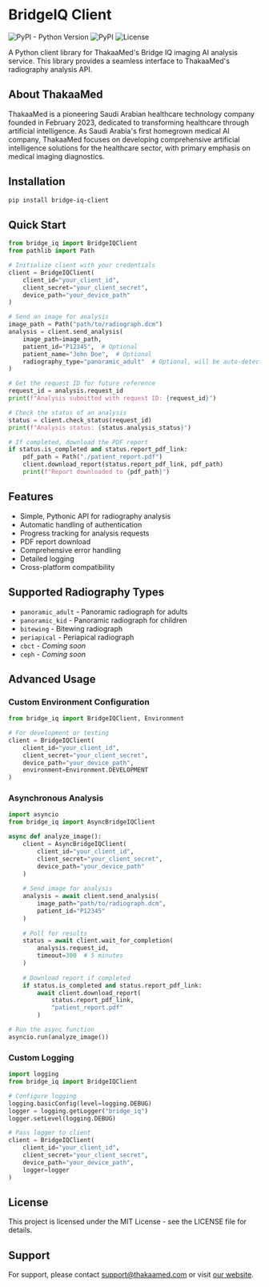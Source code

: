 # BridgeIQ Client

![PyPI - Python Version](https://img.shields.io/pypi/pyversions/bridge-iq-client)
![PyPI](https://img.shields.io/pypi/v/bridge-iq-client)
![License](https://img.shields.io/github/license/thakaamed/bridge-iq-client)

A Python client library for ThakaaMed's Bridge IQ imaging AI analysis service. This library provides a seamless interface to ThakaaMed's radiography analysis API.

## About ThakaaMed

ThakaaMed is a pioneering Saudi Arabian healthcare technology company founded in February 2023, dedicated to transforming healthcare through artificial intelligence. As Saudi Arabia's first homegrown medical AI company, ThakaaMed focuses on developing comprehensive artificial intelligence solutions for the healthcare sector, with primary emphasis on medical imaging diagnostics.

## Installation

```bash
pip install bridge-iq-client
```

## Quick Start

```python
from bridge_iq import BridgeIQClient
from pathlib import Path

# Initialize client with your credentials
client = BridgeIQClient(
    client_id="your_client_id",
    client_secret="your_client_secret",
    device_path="your_device_path"
)

# Send an image for analysis
image_path = Path("path/to/radiograph.dcm")
analysis = client.send_analysis(
    image_path=image_path,
    patient_id="P12345",  # Optional
    patient_name="John Doe",  # Optional
    radiography_type="panoramic_adult"  # Optional, will be auto-detected if not provided
)

# Get the request ID for future reference
request_id = analysis.request_id
print(f"Analysis submitted with request ID: {request_id}")

# Check the status of an analysis
status = client.check_status(request_id)
print(f"Analysis status: {status.analysis_status}")

# If completed, download the PDF report
if status.is_completed and status.report_pdf_link:
    pdf_path = Path("./patient_report.pdf")
    client.download_report(status.report_pdf_link, pdf_path)
    print(f"Report downloaded to {pdf_path}")
```

## Features

- Simple, Pythonic API for radiography analysis
- Automatic handling of authentication
- Progress tracking for analysis requests
- PDF report download
- Comprehensive error handling
- Detailed logging
- Cross-platform compatibility

## Supported Radiography Types

- `panoramic_adult` - Panoramic radiograph for adults
- `panoramic_kid` - Panoramic radiograph for children
- `bitewing` - Bitewing radiograph
- `periapical` - Periapical radiograph
- `cbct` - *Coming soon*
- `ceph` - *Coming soon*

## Advanced Usage

### Custom Environment Configuration

```python
from bridge_iq import BridgeIQClient, Environment

# For development or testing
client = BridgeIQClient(
    client_id="your_client_id",
    client_secret="your_client_secret",
    device_path="your_device_path",
    environment=Environment.DEVELOPMENT
)
```

### Asynchronous Analysis

```python
import asyncio
from bridge_iq import AsyncBridgeIQClient

async def analyze_image():
    client = AsyncBridgeIQClient(
        client_id="your_client_id",
        client_secret="your_client_secret",
        device_path="your_device_path"
    )
    
    # Send image for analysis
    analysis = await client.send_analysis(
        image_path="path/to/radiograph.dcm",
        patient_id="P12345"
    )
    
    # Poll for results
    status = await client.wait_for_completion(
        analysis.request_id,
        timeout=300  # 5 minutes
    )
    
    # Download report if completed
    if status.is_completed and status.report_pdf_link:
        await client.download_report(
            status.report_pdf_link,
            "patient_report.pdf"
        )

# Run the async function
asyncio.run(analyze_image())
```

### Custom Logging

```python
import logging
from bridge_iq import BridgeIQClient

# Configure logging
logging.basicConfig(level=logging.DEBUG)
logger = logging.getLogger("bridge_iq")
logger.setLevel(logging.DEBUG)

# Pass logger to client
client = BridgeIQClient(
    client_id="your_client_id",
    client_secret="your_client_secret",
    device_path="your_device_path",
    logger=logger
)
```

## License

This project is licensed under the MIT License - see the LICENSE file for details.

## Support

For support, please contact support@thakaamed.com or visit [our website](https://thakaamed.com). 